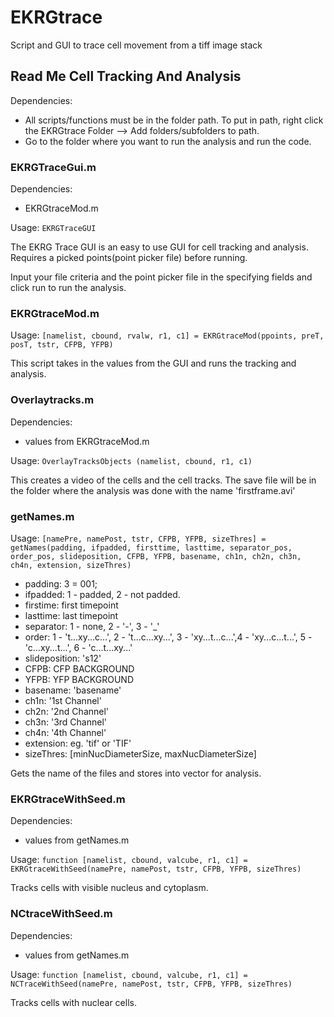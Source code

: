 EKRGtrace
=========

Script and GUI to trace cell movement from a tiff image stack

## Read Me Cell Tracking And Analysis

Dependencies:
* All scripts/functions must be in the folder path. To put in path, right click the EKRGtrace Folder --> Add folders/subfolders to path.
* Go to the folder where you want to run the analysis and run the code.

### EKRGTraceGui.m

Dependencies:
* EKRGtraceMod.m

Usage:
`EKRGTraceGUI`

The EKRG Trace GUI is an easy to use GUI for cell tracking and analysis.
Requires a picked points(point picker file) before running.

Input your file criteria and the point picker file in the specifying fields and click run to run the analysis.

### EKRGtraceMod.m

Usage:
`[namelist, cbound, rvalw, r1, c1] = EKRGtraceMod(ppoints, preT, posT, tstr, CFPB, YFPB)`

This script takes in the values from the GUI and runs the tracking and analysis.

### Overlaytracks.m

Dependencies:
* values from EKRGtraceMod.m

Usage:
`OverlayTracksObjects (namelist, cbound, r1, c1)`

This creates a video of the cells and the cell tracks. The save file will be in the folder where the analysis was done with the name 'firstframe.avi'

### getNames.m

Usage:
`[namePre, namePost, tstr, CFPB, YFPB, sizeThres] = getNames(padding, ifpadded, firsttime, lasttime, separator_pos, order_pos, slideposition, CFPB, YFPB, basename, ch1n, ch2n, ch3n, ch4n, extension, sizeThres)`

* padding: 3 = 001;
* ifpadded: 1 - padded, 2 - not padded.
* firstime: first timepoint
* lasttime: last timepoint
* separator: 1 - none, 2 - '-', 3 - '_'
* order:  1 - 't...xy...c...', 2 - 't...c...xy...', 3 - 'xy...t...c...',4 - 'xy...c...t...', 5 - 'c...xy...t...', 6 - 'c...t...xy...'
* slideposition: 's12'
* CFPB: CFP BACKGROUND
* YFPB: YFP BACKGROUND
* basename: 'basename'
* ch1n: '1st Channel'
* ch2n: '2nd Channel'
* ch3n: '3rd Channel'
* ch4n: '4th Channel'
* extension:  eg. 'tif' or 'TIF'
* sizeThres: [minNucDiameterSize, maxNucDiameterSize]

Gets the name of the files and stores into vector for analysis.


### EKRGtraceWithSeed.m

Dependencies:
* values from getNames.m

Usage:
`function [namelist, cbound, valcube, r1, c1] = EKRGtraceWithSeed(namePre, namePost, tstr, CFPB, YFPB, sizeThres)`

Tracks cells with visible nucleus and cytoplasm.

### NCtraceWithSeed.m

Dependencies:
* values from getNames.m

Usage:
`function [namelist, cbound, valcube, r1, c1] = NCTraceWithSeed(namePre, namePost, tstr, CFPB, YFPB, sizeThres)`

Tracks cells with nuclear cells.
